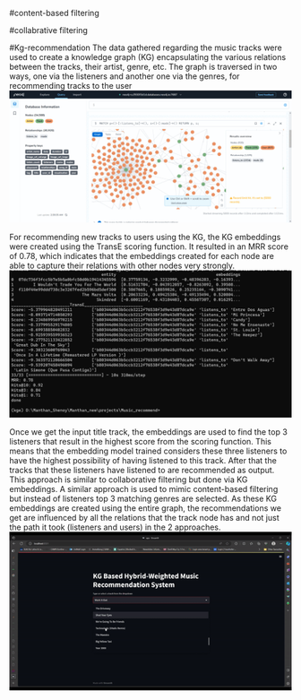 
#content-based filtering

#collabrative filtering


#Kg-recommendation
The data gathered regarding the music tracks were used to create a knowledge graph (KG) encapsulating the various relations between the tracks, their artist, genre, etc.
The graph is traversed in two ways, one via the listeners and another one via the genres, for recommending tracks to the user
![](kg.gif)

For recommending new tracks to users using the KG, the KG embeddings were created using the TransE scoring function.
It resulted in an MRR score of 0.78, which indicates that the embeddings created for each node are able to capture their relations with other nodes very strongly.
![Screenshot](kge_20_train.png)

Once we get the input title track, the embeddings are used to find the top 3 listeners that result in the highest score from the scoring function. This means that the embedding model trained considers these three listeners to have the highest possibility of having listened to this track. After that the tracks that these listeners have listened 
to are recommended as output. This approach is similar to collaborative filtering but done via KG embeddings. A similar approach is used to mimic content-based filtering but instead of listeners top 3 matching genres are selected. As these KG embeddings are created using the entire graph, the recommendations we get are influenced by all the relations that the track node has and not just the path it took (listeners and users) in the 2 approaches. 
![](kg_recommend.gif)

